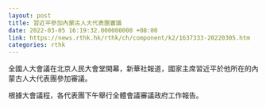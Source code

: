 ```yaml
---
layout: post
title: 習近平參加內蒙古人大代表團審議
date: 2022-03-05 16:19:32.000000000 +08:00
link: https://news.rthk.hk/rthk/ch/component/k2/1637333-20220305.htm
categories: rthk
---
```


全國人大會議在北京人民大會堂開幕，新華社報道，國家主席習近平於他所在的內蒙古人大代表團參加審議。

根據大會議程，各代表團下午舉行全體會議審議政府工作報告。
